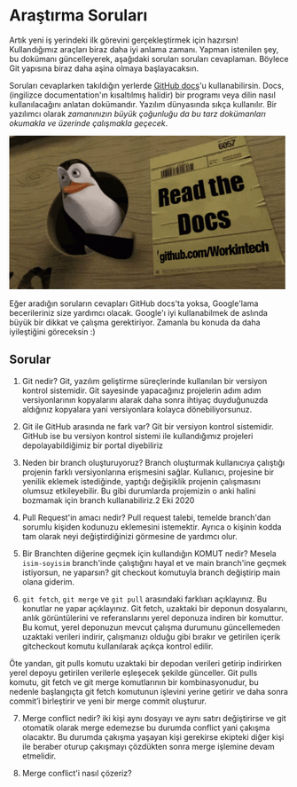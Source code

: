 # Araştırma Soruları

Artık yeni iş yerindeki ilk görevini gerçekleştirmek için hazırsın! Kullandığımız araçları biraz daha iyi anlama zamanı. Yapman istenilen şey, bu dokümanı güncelleyerek, aşağıdaki soruları soruları cevaplaman. Böylece Git yapısına biraz daha aşina olmaya başlayacaksın.

Soruları cevaplarken takıldığın yerlerde [GitHub docs](https://docs.github.com/en)'u kullanabilirsin. Docs, (ingilizce documentation'ın kısaltılmış halidir) bir programı veya dilin nasıl kullanılacağını anlatan dokümandır. Yazılım dünyasında sıkça kullanılır. Bir yazılımcı olarak _zamanınızın büyük çoğunluğu da bu tarz dokümanları okumakla ve üzerinde çalışmakla geçecek_.

![READ THE DOCS](https://github.com/Workintech/FSWeb-S1G1-Projesi-Web-Development-Projesi-icin-Git/blob/main/read-the-docs-wit.gif?raw=true)

Eğer aradığın soruların cevapları GitHub docs'ta yoksa, Google'lama becerileriniz size yardımcı olacak. Google'ı iyi kullanabilmek de aslında büyük bir dikkat ve çalışma gerektiriyor. Zamanla bu konuda da daha iyileştiğini göreceksin :)

## Sorular

1. Git nedir?
Git, yazılım geliştirme süreçlerinde kullanılan bir versiyon kontrol sistemidir. Git sayesinde yapacağınız projelerin adım adım versiyonlarının kopyalarını alarak daha sonra ihtiyaç duyduğunuzda aldığınız kopyalara yani versiyonlara kolayca dönebiliyorsunuz.

2. Git ile GitHub arasında ne fark var?
Git bir versiyon kontrol sistemidir. GitHub ise bu versiyon kontrol sistemi ile kullandığımız projeleri depolayabildiğimiz bir portal diyebiliriz
3. Neden bir branch oluşturuyoruz?
Branch oluşturmak kullanıcıya çalıştığı projenin farklı versiyonlarına erişmesini sağlar. Kullanıcı, projesine bir yenilik eklemek istediğinde, yaptığı değişiklik projenin çalışmasını olumsuz etkileyebilir. Bu gibi durumlarda projemizin o anki halini bozmamak için branch kullanabiliriz.2 Eki 2020
4. Pull Request'in amacı nedir?
Pull request talebi, temelde branch'dan sorumlu kişiden kodunuzu eklemesini istemektir. Ayrıca o kişinin kodda tam olarak neyi değiştirdiğinizi görmesine de yardımcı olur.

5. Bir Branchten diğerine geçmek için kullandığın KOMUT nedir? Mesela `isim-soyisim` branch'inde çalıştığını hayal et ve main branch'ine geçmek istiyorsun, ne yaparsın? git checkout komutuyla branch değiştirip main olana giderim.

6. `git fetch`, `git merge` ve `git pull` arasındaki farklıarı açıklayınız. Bu konutlar ne yapar açıklayınız.
Git fetch, uzaktaki bir deponun dosyalarını, anlık görüntülerini ve referanslarını yerel deponuza indiren bir komuttur. Bu komut, yerel deponuzun mevcut çalışma durumunu güncellemeden uzaktaki verileri indirir, çalışmanızı olduğu gibi bırakır ve getirilen içerik gitcheckout komutu kullanılarak açıkça kontrol edilir.

Öte yandan, git pulls komutu uzaktaki bir depodan verileri getirip indirirken yerel depoyu getirilen verilerle eşleşecek şekilde günceller. Git pulls komutu, git fetch ve git merge komutlarının bir kombinasyonudur, bu nedenle başlangıçta git fetch komutunun işlevini yerine getirir ve daha sonra commit’i birleştirir ve yeni bir merge commit oluşturur.


7. Merge conflict nedir?
iki kişi aynı dosyayı ve aynı satırı değiştirirse ve git otomatik olarak merge edemezse bu durumda conflict yani çakışma olacaktır. Bu durumda çakışma yaşayan kişi gerekirse ekipteki diğer kişi ile beraber oturup çakışmayı çözdükten sonra merge işlemine devam etmelidir.

8. Merge conflict'i nasıl çözeriz?
